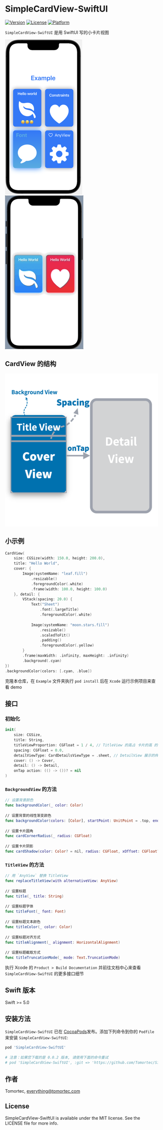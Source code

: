 # SimpleCardView-SwiftUI

[![Version](https://img.shields.io/cocoapods/v/SimpleCardView-SwiftUI.svg?style=flat)](https://cocoapods.org/pods/SimpleCardView-SwiftUI)
[![License](https://img.shields.io/cocoapods/l/SimpleCardView-SwiftUI.svg?style=flat)](https://cocoapods.org/pods/SimpleCardView-SwiftUI)
[![Platform](https://img.shields.io/cocoapods/p/SimpleCardView-SwiftUI.svg?style=flat)](https://cocoapods.org/pods/SimpleCardView-SwiftUI)

`SimpleCardView-SwiftUI` 是用 SwiftUI 写的小卡片视图

![ScreenShot](./screenshot.png)
![Demo](./demo.gif)

## CardView 的结构
![Structure](./pic-structure.png)

## 小示例

``` Swift
CardView(
    size: CGSize(width: 150.0, height: 200.0),
    title: "Hello World",
    cover: {
        Image(systemName: "leaf.fill")
            .resizable()
            .foregroundColor(.white)
            .frame(width: 100.0, height: 100.0)
    }, detail: {
        VStack(spacing: 20.0) {
            Text("Sheet")
                .font(.largeTitle)
                .foregroundColor(.white)
            
            Image(systemName: "moon.stars.fill")
                .resizable()
                .scaledToFit()
                .padding()
                .foregroundColor(.yellow)
        }
        .frame(maxWidth: .infinity, maxHeight: .infinity)
        .background(.cyan)
})
.backgroundColor(colors: [.cyan, .blue])
```

克隆本仓库，在 `Example` 文件夹执行 `pod install` 后在 `Xcode` 运行示例项目来查看 demo

## 接口

### 初始化
```swift 
init(
    size: CGSize, 
    title: String, 
    titleViewProportion: CGFloat = 1 / 4, // TitleView 的高占 卡片的高 的比例
    spacing: CGFloat = 0.0, 
    detailViewType: CardDetailsViewType = .sheet, // DetailView 展示的样式
    cover: () -> Cover, 
    detail: () -> Detail, 
    onTap action: (() -> ())? = nil
)
```

### `BackgroundView` 的方法
``` swift
// 设置背景颜色
func backgroundColor(_ color: Color) 

// 设置背景的线性渐变颜色
func backgroundColor(colors: [Color], startPoint: UnitPoint = .top, endPoint: UnitPoint = .bottom) 

// 设置卡片圆角
func cardCornerRadius(_ radius: CGFloat)

// 设置卡片阴影
func cardShadow(color: Color? = nil, radius: CGFloat, xOffset: CGFloat? = nil, yOffset: CGFloat? = nil)
```

### `TitleView` 的方法
```swift
// 用 `AnyView` 替换 TitleView
func replaceTitleView(with alternativeView: AnyView)

// 设置标题
func title(_ title: String)

// 设置标题字体
func titleFont(_ font: Font)

// 设置标题文本颜色
func titleColor(_ color: Color)

// 设置标题对齐方式
func titleAlignment(_ alignment: HorizontalAlignment)

// 设置标题截取方式
func titleTruncationMode(_ mode: Text.TruncationMode)
```

执行 Xcode 的 `Product > Build Documentation` 并前往文档中心来查看 `SimpleCardView-SwiftUI` 的更多接口细节

## Swift 版本

Swift >= 5.0

## 安装方法

`SimpleCardView-SwiftUI` 已在 [CocoaPods](https://cocoapods.org)发布。添加下列命令到你的 `Podfile` 来安装 `SimpleCardView-SwiftUI`:

```ruby
pod 'SimpleCardView-SwiftUI'

# 注意：如果您下载的是 0.0.2 版本, 请使用下面的命令重试
# pod 'SimpleCardView-SwiftUI', :git => 'https://github.com/Tomortec/SimpleCardView-SwiftUI.git'
```

## 作者

Tomortec, everything@tomortec.com

## License

SimpleCardView-SwiftUI is available under the MIT license. See the LICENSE file for more info.
